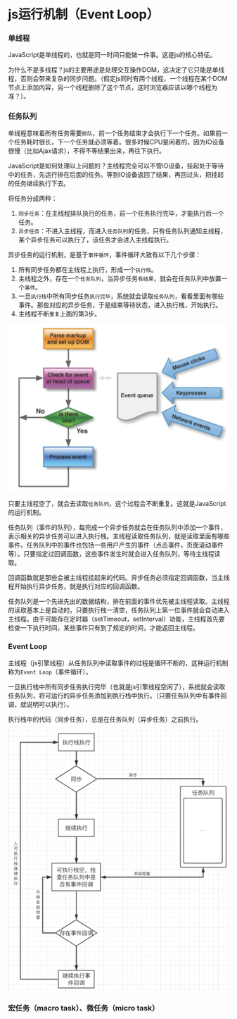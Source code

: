# js运行机制（Event Loop）

### 单线程

JavaScript是单线程的，也就是同一时间只能做一件事。这是js的核心特征。

为什么不是多线程？js的主要用途是处理交互操作DOM，这决定了它只能是单线程，否则会带来复杂的同步问题。（假定js同时有两个线程，一个线程在某个DOM节点上添加内容，另一个线程删除了这个节点，这时浏览器应该以哪个线程为准？）。

### 任务队列

单线程意味着所有任务需要`排队`，前一个任务结束才会执行下一个任务。如果前一个任务耗时很长，下一个任务就必须等着。很多时候CPU是闲着的，因为IO设备很慢（比如Ajax请求），不得不等结果出来，再往下执行。

JavaScript是如何处理以上问题的？主线程完全可以不管IO设备，挂起处于等待中的任务，先运行排在后面的任务。等到IO设备返回了结果，再回过头，把挂起的任务继续执行下去。

将任务分成两种：
1. `同步任务`：在主线程排队执行的任务，前一个任务执行完毕，才能执行后一个任务。
2. `异步任务`：不进入主线程，而进入`任务队列`的任务，只有任务队列通知主线程，某个异步任务可以执行了，该任务才会进入主线程执行。

异步任务的运行机制，是基于`事件循环`，事件循环大致有以下几个步骤：
1. 所有同步任务都在主线程上执行，形成一个`执行栈`。
2. 主线程之外，存在一个`任务队列`，当异步任务`有结果`，就会在任务队列中放置一个`事件`。
3. 一旦`执行栈`中所有同步任务`执行完毕`，系统就会读取`任务队列`，看看里面有哪些事件。那些对应的异步任务，于是结束等待状态，进入执行栈，开始执行。
4. 主线程不断`重复`上面的第3步。

![主线程和任务队列](../imgs/img4.png ':size=500')

只要主线程空了，就会去读取`任务队列`，这个过程会不断重复。这就是JavaScript的运行机制。

任务队列（事件的队列），每完成一个异步任务就会在任务队列中添加一个事件，表示相关的异步任务可以进入执行栈。主线程读取任务队列，就是读取里面有哪些事件。任务队列中的事件也包括一些用户产生的事件（点击事件，页面滚动事件等）。只要指定过回调函数，这些事件发生时就会进入任务队列，等待主线程读取。

回调函数就是那些会被主线程挂起来的代码。异步任务必须指定回调函数，当主线程开始执行异步任务，就是执行对应的回调函数。

任务队列是一个先进先出的数据结构，排在前面的事件优先被主线程读取。主线程的读取基本上是自动的，只要执行栈一清空，任务队列上第一位事件就会自动进入主线程。由于可能存在定时器（setTimeout，setInterval）功能，主线程首先要检查一下执行时间，某些事件只有到了规定的时间，才能返回主线程。

### Event Loop

主线程（js引擎线程）从任务队列中读取事件的过程是循环不断的，这种运行机制称为`Event Loop`（事件循环）。

一旦执行栈中所有同步任务执行完毕（也就是js引擎线程空闲了），系统就会读取任务队列，将可运行的异步任务添加到执行栈中执行。（只要任务队列中有事件回调，就说明可以执行）。

执行栈中的代码（同步任务），总是在任务队列（异步任务）之前执行。

![Event Loop](../imgs/img3.png ':size=500')

### 宏任务（macro task）、微任务（micro task）
